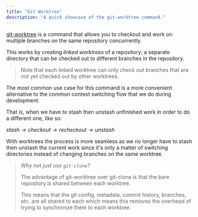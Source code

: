 ```yaml
---
title: "Git Worktree"
description: "A quick showcase of the git-worktree command."
---
```


[git-worktree](https://git-scm.com/docs/git-worktree) is a command that allows you to checkout and work 
on multiple branches on the same repository concurrently.

This works by creating _linked worktrees_ of a repository; a separate 
directory that can be checked out to different branches in the repository.

> Note that each linked worktree can only check out branches that are not 
> yet checked out by other worktrees.

The most common use case for this command is a more convenient alternative 
to the common context switching flow that we do during development.

That is, when we have to stash then unstash unfinished work in order to do a 
different one, like so:

$stash \rightarrow checkout \rightarrow recheckout \rightarrow unstash$

With worktrees the process is more seamless as we no longer have to stash 
then unstash the current work since it's only a matter of switching directories 
instead of changing branches on the same worktree.

> *Why not just use `git-clone`?*
> 
> The advantage of git-worktree over git-clone is that the bare repository is shared 
> between each worktree.
> 
> This means that the git config, metadata, commit history, branches, etc. are all 
> shared to each which means this removes the overhead of trying to synchronize them 
> to each worktree.
